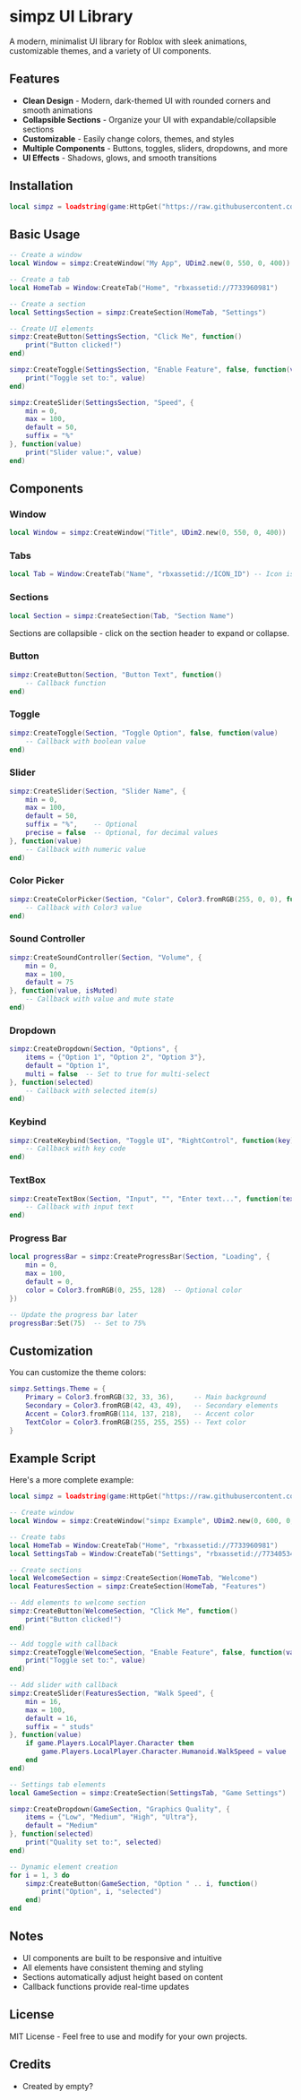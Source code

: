 # simpz UI Library

A modern, minimalist UI library for Roblox with sleek animations, customizable themes, and a variety of UI components.

## Features

- **Clean Design** - Modern, dark-themed UI with rounded corners and smooth animations
- **Collapsible Sections** - Organize your UI with expandable/collapsible sections
- **Customizable** - Easily change colors, themes, and styles
- **Multiple Components** - Buttons, toggles, sliders, dropdowns, and more
- **UI Effects** - Shadows, glows, and smooth transitions

## Installation

```lua
local simpz = loadstring(game:HttpGet("https://raw.githubusercontent.com/emptier-lab/simpz/main/Library.lua"))()
```

## Basic Usage

```lua
-- Create a window
local Window = simpz:CreateWindow("My App", UDim2.new(0, 550, 0, 400))

-- Create a tab
local HomeTab = Window:CreateTab("Home", "rbxassetid://7733960981")

-- Create a section
local SettingsSection = simpz:CreateSection(HomeTab, "Settings")

-- Create UI elements
simpz:CreateButton(SettingsSection, "Click Me", function()
    print("Button clicked!")
end)

simpz:CreateToggle(SettingsSection, "Enable Feature", false, function(value)
    print("Toggle set to:", value)
end)

simpz:CreateSlider(SettingsSection, "Speed", {
    min = 0,
    max = 100,
    default = 50,
    suffix = "%"
}, function(value)
    print("Slider value:", value)
end)
```

## Components

### Window

```lua
local Window = simpz:CreateWindow("Title", UDim2.new(0, 550, 0, 400))
```

### Tabs

```lua
local Tab = Window:CreateTab("Name", "rbxassetid://ICON_ID") -- Icon is optional
```

### Sections

```lua
local Section = simpz:CreateSection(Tab, "Section Name")
```

Sections are collapsible - click on the section header to expand or collapse.

### Button

```lua
simpz:CreateButton(Section, "Button Text", function()
    -- Callback function
end)
```

### Toggle

```lua
simpz:CreateToggle(Section, "Toggle Option", false, function(value)
    -- Callback with boolean value
end)
```

### Slider

```lua
simpz:CreateSlider(Section, "Slider Name", {
    min = 0,
    max = 100, 
    default = 50,
    suffix = "%",    -- Optional
    precise = false  -- Optional, for decimal values
}, function(value)
    -- Callback with numeric value
end)
```

### Color Picker

```lua
simpz:CreateColorPicker(Section, "Color", Color3.fromRGB(255, 0, 0), function(color)
    -- Callback with Color3 value
end)
```

### Sound Controller

```lua
simpz:CreateSoundController(Section, "Volume", {
    min = 0,
    max = 100,
    default = 75
}, function(value, isMuted)
    -- Callback with value and mute state
end)
```

### Dropdown

```lua
simpz:CreateDropdown(Section, "Options", {
    items = {"Option 1", "Option 2", "Option 3"},
    default = "Option 1",
    multi = false  -- Set to true for multi-select
}, function(selected)
    -- Callback with selected item(s)
end)
```

### Keybind

```lua
simpz:CreateKeybind(Section, "Toggle UI", "RightControl", function(key)
    -- Callback with key code
end)
```

### TextBox

```lua
simpz:CreateTextBox(Section, "Input", "", "Enter text...", function(text)
    -- Callback with input text
end)
```

### Progress Bar

```lua
local progressBar = simpz:CreateProgressBar(Section, "Loading", {
    min = 0,
    max = 100,
    default = 0,
    color = Color3.fromRGB(0, 255, 128)  -- Optional color
})

-- Update the progress bar later
progressBar:Set(75)  -- Set to 75%
```

## Customization

You can customize the theme colors:

```lua
simpz.Settings.Theme = {
    Primary = Color3.fromRGB(32, 33, 36),     -- Main background
    Secondary = Color3.fromRGB(42, 43, 49),   -- Secondary elements
    Accent = Color3.fromRGB(114, 137, 218),   -- Accent color
    TextColor = Color3.fromRGB(255, 255, 255) -- Text color
}
```

## Example Script

Here's a more complete example:

```lua
local simpz = loadstring(game:HttpGet("https://raw.githubusercontent.com/emptier-lab/simpz/main/Library.lua"))()

-- Create window
local Window = simpz:CreateWindow("simpz Example", UDim2.new(0, 600, 0, 450))

-- Create tabs
local HomeTab = Window:CreateTab("Home", "rbxassetid://7733960981")
local SettingsTab = Window:CreateTab("Settings", "rbxassetid://7734053495")

-- Create sections
local WelcomeSection = simpz:CreateSection(HomeTab, "Welcome")
local FeaturesSection = simpz:CreateSection(HomeTab, "Features")

-- Add elements to welcome section
simpz:CreateButton(WelcomeSection, "Click Me", function()
    print("Button clicked!")
end)

-- Add toggle with callback
simpz:CreateToggle(WelcomeSection, "Enable Feature", false, function(value)
    print("Toggle set to:", value)
end)

-- Add slider with callback
simpz:CreateSlider(FeaturesSection, "Walk Speed", {
    min = 16,
    max = 100,
    default = 16,
    suffix = " studs"
}, function(value)
    if game.Players.LocalPlayer.Character then
        game.Players.LocalPlayer.Character.Humanoid.WalkSpeed = value
    end
end)

-- Settings tab elements
local GameSection = simpz:CreateSection(SettingsTab, "Game Settings")

simpz:CreateDropdown(GameSection, "Graphics Quality", {
    items = {"Low", "Medium", "High", "Ultra"},
    default = "Medium"
}, function(selected)
    print("Quality set to:", selected)
end)

-- Dynamic element creation
for i = 1, 3 do
    simpz:CreateButton(GameSection, "Option " .. i, function()
        print("Option", i, "selected")
    end)
end
```

## Notes

- UI components are built to be responsive and intuitive
- All elements have consistent theming and styling
- Sections automatically adjust height based on content
- Callback functions provide real-time updates

## License

MIT License - Feel free to use and modify for your own projects.

## Credits

- Created by empty?
